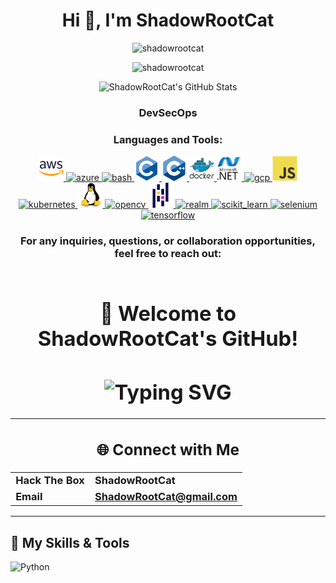 <h1 align="center">Hi 👋, I'm ShadowRootCat</h1>

<p align="center"> <img src="https://github.com/ShadowRootCat/readme/blob/main/9fcb474c4978b79773ebad8f5177b4edea009bbcfd4f072cfb7088cc638ad2b7-removebg-preview.png" alt="shadowrootcat" /> </p>
<p align="center"> <img src="https://komarev.com/ghpvc/?username=shadowrootcat&label=Profile%20views&color=0e75b6&style=flat" alt="shadowrootcat" /> </p>

<div align="center">
    <img src="https://github-profile-summary-cards.vercel.app/api/cards/profile-details?username=shadowrootcat&theme=github_dark" alt="ShadowRootCat's GitHub Stats"/>
</div>

<h3 align="center">DevSecOps</h3>

<h3 align="center">Languages and Tools:</h3>
<p align="center"> <a href="https://aws.amazon.com" target="_blank" rel="noreferrer"> <img src="https://raw.githubusercontent.com/devicons/devicon/master/icons/amazonwebservices/amazonwebservices-original-wordmark.svg" alt="aws" width="40" height="40"/> </a> <a href="https://azure.microsoft.com/en-in/" target="_blank" rel="noreferrer"> <img src="https://www.vectorlogo.zone/logos/microsoft_azure/microsoft_azure-icon.svg" alt="azure" width="40" height="40"/> </a> <a href="https://www.gnu.org/software/bash/" target="_blank" rel="noreferrer"> <img src="https://www.vectorlogo.zone/logos/gnu_bash/gnu_bash-icon.svg" alt="bash" width="40" height="40"/> </a> <a href="https://www.cprogramming.com/" target="_blank" rel="noreferrer"> <img src="https://raw.githubusercontent.com/devicons/devicon/master/icons/c/c-original.svg" alt="c" width="40" height="40"/> </a> <a href="https://www.w3schools.com/cpp/" target="_blank" rel="noreferrer"> <img src="https://raw.githubusercontent.com/devicons/devicon/master/icons/cplusplus/cplusplus-original.svg" alt="cplusplus" width="40" height="40"/> </a> <a href="https://www.docker.com/" target="_blank" rel="noreferrer"> <img src="https://raw.githubusercontent.com/devicons/devicon/master/icons/docker/docker-original-wordmark.svg" alt="docker" width="40" height="40"/> </a> <a href="https://dotnet.microsoft.com/" target="_blank" rel="noreferrer"> <img src="https://raw.githubusercontent.com/devicons/devicon/master/icons/dot-net/dot-net-original-wordmark.svg" alt="dotnet" width="40" height="40"/> </a> <a href="https://cloud.google.com" target="_blank" rel="noreferrer"> <img src="https://www.vectorlogo.zone/logos/google_cloud/google_cloud-icon.svg" alt="gcp" width="40" height="40"/> </a> <a href="https://developer.mozilla.org/en-US/docs/Web/JavaScript" target="_blank" rel="noreferrer"> <img src="https://raw.githubusercontent.com/devicons/devicon/master/icons/javascript/javascript-original.svg" alt="javascript" width="40" height="40"/> </a> <a href="https://kubernetes.io" target="_blank" rel="noreferrer"> <img src="https://www.vectorlogo.zone/logos/kubernetes/kubernetes-icon.svg" alt="kubernetes" width="40" height="40"/> </a> <a href="https://www.linux.org/" target="_blank" rel="noreferrer"> <img src="https://raw.githubusercontent.com/devicons/devicon/master/icons/linux/linux-original.svg" alt="linux" width="40" height="40"/> </a> <a href="https://opencv.org/" target="_blank" rel="noreferrer"> <img src="https://www.vectorlogo.zone/logos/opencv/opencv-icon.svg" alt="opencv" width="40" height="40"/> </a> <a href="https://pandas.pydata.org/" target="_blank" rel="noreferrer"> <img src="https://raw.githubusercontent.com/devicons/devicon/2ae2a900d2f041da66e950e4d48052658d850630/icons/pandas/pandas-original.svg" alt="pandas" width="40" height="40"/> </a> <a href="https://www.kali.org/" target="_blank" rel="noreferrer"> <img src="https://raw.githubusercontent.com/bestofjs/bestofjs-webui/8665e8c267a0215f3159df28b33c365198101df5/public/logos/realm.svg" alt="realm" width="40" height="40"/> </a> <a href="https://scikit-learn.org/" target="_blank" rel="noreferrer"> <img src="https://upload.wikimedia.org/wikipedia/commons/0/05/Scikit_learn_logo_small.svg" alt="scikit_learn" width="40" height="40"/> </a> <a href="https://www.selenium.dev" target="_blank" rel="noreferrer"> <img src="https://raw.githubusercontent.com/detain/svg-logos/780f25886640cef088af994181646db2f6b1a3f8/svg/selenium-logo.svg" alt="selenium" width="40" height="40"/> </a> <a href="https://www.tensorflow.org" target="_blank" rel="noreferrer"> <img src="https://www.vectorlogo.zone/logos/tensorflow/tensorflow-icon.svg" alt="tensorflow" width="40" height="40"/> </a> </p>




<h3 align="center">
For any inquiries, questions, or collaboration opportunities, feel free to reach out:
<br/><br/>





<div align="center">

# 👋 Welcome to **ShadowRootCat's GitHub!**

<h1>
    <img src="https://readme-typing-svg.herokuapp.com?font=Jetbrains+mono&size=50&duration=4000&color=33FF33&center=true&vCenter=true&width=600&lines=Hello!+I'm+ShadowRootCat;Welcome+to+my+GitHub!;Explore+my+projects+below!" alt="Typing SVG"/>
</h1>

</div>


---

<div align="center">

## 🌐 Connect with Me

<table>
  <tr>
    <td><strong>Hack The Box</strong></td>
    <td>ShadowRootCat</td>
  </tr>
  <tr>
    <td><strong>Email</strong></td>
    <td><a href="mailto:shadowrootcat@example.com">ShadowRootCat@gmail.com</a></td>
  </tr>
</table>

</div>


---

## 🚀 My Skills & Tools

<img src="https://img.shields.io/badge/Python-3776AB?style=for-the-badge&logo=python&logoColor=white" alt="Python"/>
<img src="https://img.shields.io/badge/Selenium-43B02A?style=for-the-badge&logo=selenium&logoColor=white
